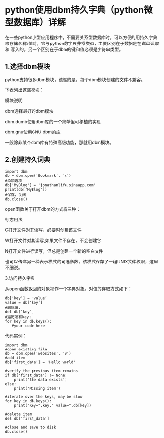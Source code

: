 # python使用dbm持久字典（python微型数据库）详解

在一些python小型应用程序中，不需要关系型数据库时，可以方便的用持久字典来存储名称/值对，它与python的字典非常类似，主要区别在于数据是在磁盘读取和
写入的。另一个区别在于dbm的键和值必须是字符串类型。

## 1.选择dbm模块

python支持很多dbm模块，遗憾的是，每个dbm模块创建的文件不兼容。

下表列出这些模块：

模块说明

dbm选择最好的dbm模块

dbm.dumb使用dbm库的一个简单但可移植的实现

dbm.gnu使用GNU dbm的库

一般除非某个dbm库有特殊高级功能，那就用dbm模块。

## 2.创建持久词典

    
    
    import dbm
    db = dbm.open('Bookmark', 'c')
    #添加选项
    db['MyBlog'] = 'jonathanlife.sinaapp.com'
    print(db['MyBlog'])
    #保存，关闭
    db.close()

open函数关于打开dbm的方式有三种：

标志用法

C打开文件对其读写，必要时创建该文件

W打开文件对其读写,如果文件不存在，不会创建它

N打开文件进行读写，但总是创建一个新的空白文件

也可以传递另一种表示模式的可选参数，该模式保存了一组UNIX文件权限，这里不细说。

3.访问持久字典

从open函数返回的对象视作一个字典对象。对值的存取方式如下：

    
    
    db[‘key’] = ‘value’
    value = db[‘key’]
    #删除值:
    del db[‘key’]
    #遍历所有key：
    for key in db.keys():
       #your code here

代码实例：

    
    
    import dbm
    #open existing file
    db = dbm.open('websites', 'w')
    #add item
    db['first_data'] = 'Hello world'
       
    #verify the previous item remains
    if db['first_data'] != None:
        print('the data exists')
    else:
        print('Missing item')
      
    #iterate over the keys, may be slow
    for key in db.keys():
        print("Key=",key," value=",db[key])
      
    #delete item
    del db['first_data']
      
    #close and save to disk
    db.close()

